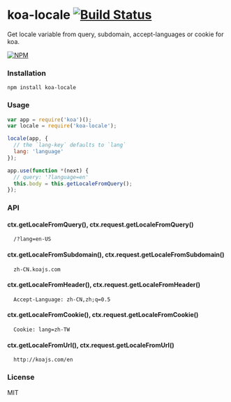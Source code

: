 # koa-locale [![Build Status](https://travis-ci.org/koa-modules/koa-locale.svg)](https://travis-ci.org/koa-modules/koa-locale)

Get locale variable from query, subdomain, accept-languages or cookie for koa.

  [![NPM](https://nodei.co/npm/koa-locale.png?downloads=true)](https://nodei.co/npm/koa-locale/)

### Installation

```
npm install koa-locale
```

### Usage

```js
var app = require('koa')();
var locale = require('koa-locale');

locale(app, {
  // the `lang-key` defaults to `lang`
  lang: 'language'
});

app.use(function *(next) {
  // query: '?language=en'
  this.body = this.getLocaleFromQuery();
});
```

### API

#### ctx.getLocaleFromQuery(), ctx.request.getLocaleFromQuery()

```
  /?lang=en-US
```

#### ctx.getLocaleFromSubdomain(), ctx.request.getLocaleFromSubdomain()

```
  zh-CN.koajs.com
```

#### ctx.getLocaleFromHeader(), ctx.request.getLocaleFromHeader()

```
  Accept-Language: zh-CN,zh;q=0.5
```

#### ctx.getLocaleFromCookie(), ctx.request.getLocaleFromCookie()

```
  Cookie: lang=zh-TW
```

#### ctx.getLocaleFromUrl(), ctx.request.getLocaleFromUrl()

```
  http://koajs.com/en
```


### License

MIT
